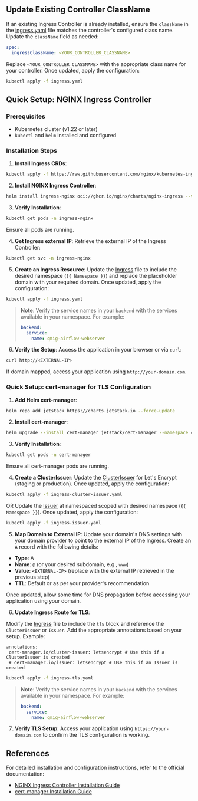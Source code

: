 ## Update Existing Controller ClassName

If an existing Ingress Controller is already installed, ensure the `className` in the [ingress.yaml](ingress.yaml) file matches the controller's configured class name. Update the `className` field as needed:

```yaml
spec:
  ingressClassName: <YOUR_CONTROLLER_CLASSNAME>
```

Replace `<YOUR_CONTROLLER_CLASSNAME>` with the appropriate class name for your controller. Once updated, apply the configuration:

```bash
kubectl apply -f ingress.yaml
```

## Quick Setup: NGINX Ingress Controller

### Prerequisites
- Kubernetes cluster (v1.22 or later)
- `kubectl` and `helm` installed and configured

### Installation Steps

1. **Install Ingress CRDs**:
  ```bash
  kubectl apply -f https://raw.githubusercontent.com/nginx/kubernetes-ingress/v5.0.0/deploy/crds.yaml
  ```

2. **Install NGINX Ingress Controller**:
  ```bash
  helm install ingress-nginx oci://ghcr.io/nginx/charts/nginx-ingress --version 2.1.0 --create-namespace -n ingress-nginx
  ```

3. **Verify Installation**:
  ```bash
  kubectl get pods -n ingress-nginx
  ```

  Ensure all pods are running.

4. **Get Ingress external IP**:
  Retrieve the external IP of the Ingress Controller:
  ```bash
  kubectl get svc -n ingress-nginx
  ```
  
5. **Create an Ingress Resource**:
  Update the [Ingress](ingress.yaml) file to include the desired namespace (`{{ Namespace }}`) and replace the placeholder domain with your required domain. Once updated, apply the configuration:

  ```bash
  kubectl apply -f ingress.yaml
  ```

  > **Note**: Verify the service names in your `backend` with the services available in your namespace. For example:
  > ```yaml
  > backend:
  >   service:
  >     name: qmig-airflow-webserver
  > ```

6. **Verify the Setup**:
  Access the application in your browser or via `curl`:
  ```bash
  curl http://<EXTERNAL-IP>
  ```

  If domain mapped, access your application using `http://your-domain.com`.


### Quick Setup: cert-manager for TLS Configuration

1. **Add Helm cert-manager**:
  ```bash
  helm repo add jetstack https://charts.jetstack.io --force-update
  ```

2. **Install cert-manager**:
  ```bash
  helm upgrade --install cert-manager jetstack/cert-manager --namespace cert-manager --set crds.enabled=true --create-namespace
  ```

3. **Verify Installation**:
  ```bash
  kubectl get pods -n cert-manager
  ```

  Ensure all cert-manager pods are running.

4. **Create a ClusterIssuer**:
  Update the [ClusterIssuer](ingress-cluster-issuer.yaml) for Let's Encrypt (staging or production). Once updated, apply the configuration:
  
  ```bash
  kubectl apply -f ingress-cluster-issuer.yaml
  ```
  
  OR
  Update the [Issuer](ingress-issuer.yaml) at namespaced scoped with desired namespace (`{{ Namespace }}`). Once updated, apply the configuration:
  
  ```bash
  kubectl apply -f ingress-issuer.yaml
  ```

5. **Map Domain to External IP**:
  Update your domain's DNS settings with your domain provider to point to the external IP of the Ingress. Create an `A` record with the following details:

  - **Type**: A
  - **Name**: `@` (or your desired subdomain, e.g., `www`)
  - **Value**: `<EXTERNAL-IP>` (replace with the external IP retrieved in the previous step)
  - **TTL**: Default or as per your provider's recommendation

  Once updated, allow some time for DNS propagation before accessing your application using your domain.

6. **Update Ingress Route for TLS**:

  Modify the [Ingress](ingress-tls.yaml) file to include the `tls` block and reference the `ClusterIssuer` or `Issuer`. Add the appropriate annotations based on your setup. Example:

    annotations:
     cert-manager.io/cluster-issuer: letsencrypt # Use this if a ClusterIssuer is created
     # cert-manager.io/issuer: letsencrypt # Use this if an Issuer is created

  ```bash
  kubectl apply -f ingress-tls.yaml
  ```

  > **Note**: Verify the service names in your `backend` with the services available in your namespace. For example:
  > ```yaml
  > backend:
  >   service:
  >     name: qmig-airflow-webserver
  > ```

7. **Verify TLS Setup**:
  Access your application using `https://your-domain.com` to confirm the TLS configuration is working.


## References

For detailed installation and configuration instructions, refer to the official documentation:

- [NGINX Ingress Controller Installation Guide](https://docs.nginx.com/nginx-ingress-controller/installation/installing-nic/installation-with-helm/)
- [cert-manager Installation Guide](https://cert-manager.io/docs/installation/helm/)
